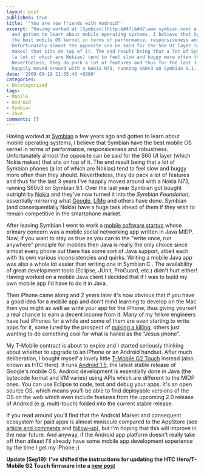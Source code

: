 ```yaml
---
layout: post
published: true
title: '"You are now friends with Android"'
excerpt: "Having worked at [Symbian](http:&#47;&#47;www.symbian.com) a few years ago
  and gotten to learn about mobile operating systems, I believe that Symbian have
  the best mobile OS kernel in terms of performance, responsiveness and robustness.
  Unfortunately almost the opposite can be said for the S60 UI layer (which Nokia
  makes) that sits on top of it. The end result being that a lot of Symbian phones
  (a lot of which are Nokias) tend to feel slow and buggy more often than they should.
  Nevertheless, they do pack a lot of features and thus for the last 3 years I've
  happily moved around with a Nokia N73, running S60v3 on Symbian 9.1. \r\n"
date: '2009-09-19 21:35:43 +0800'
categories:
- Uncategorized
tags:
- Mobile
- Android
- Symbian
- Java
comments: []
---
```

Having worked at [Symbian](http://www.symbian.com) a few years ago and gotten to learn about mobile operating systems, I believe that Symbian have the best mobile OS kernel in terms of performance, responsiveness and robustness. Unfortunately almost the opposite can be said for the S60 UI layer (which Nokia makes) that sits on top of it. The end result being that a lot of Symbian phones (a lot of which are Nokias) tend to feel slow and buggy more often than they should. Nevertheless, they do pack a lot of features and thus for the last 3 years I've happily moved around with a Nokia N73, running S60v3 on Symbian 9.1.
<a id="more"></a><a id="more-529"></a>
Over the last year Symbian got bought outright by [Nokia](http://gizmodo.com/5019082/nokia-helps-buys-symbian-turns-it-open-source) and they've now turned it into the *Symbian Foundation*, essentially mirroring what [Google](http://www.openhandsetalliance.com/), [LiMo](http://www.limofoundation.org/) and others have done. Symbian (and consequentially Nokia) have a huge task ahead of them if they wish to remain competitive in the smartphone market.

After leaving Symbian I went to work a [mobile software startup](http://www.bluewhalesystems.com/) whose primary concern was a mobile social networking app written in Java MIDP. Now, if you want to stay as true as you can to the "write once, run anywhere" principle for mobiles then Java is really the only choice since almost every phone out there has some sort of Java support, albeit each with its own various inconsistencies and quirks. Writing a mobile Java app was also a whole lot easier than writing one in Symbian C . The availability of great development tools (Eclipse, JUnit, ProGuard, etc.) didn't hurt either! Having worked on a mobile Java client I decided that if I was to build my own mobile app I'd have to do it in Java.

Then iPhone came along and 2 years later it's now obvious that if you have a good idea for a mobile app and don't mind learning to develop on the Mac then you might as well as write your app for the iPhone, thus giving yourself a real chance to earn a decent income from it. Many of my fellow engineers have had iPhones for a while and some of them are even starting to write apps for it, some lured by the prospect of [making a killing](http://www.wired.com/gadgetlab/2008/09/indie-developer/), others just wanting to do something cool for what is hailed as the "Jesus phone".

My T-Mobile contract is about to expire and I started seriously thinking about whether to upgrade to an iPhone or an Android handset. After much deliberation, I bought myself a lovely little [T-Mobile G2 Touch](http://www.youtube.com/watch?v=QJN8cXyyEQM) instead (also known as HTC Hero). It runs [Android 1.5](http://developer.android.com/sdk/android-1.5-highlights.html), the latest stable release of Google's mobile OS. Android development is essentially done in Java (the bytecode format and VM varies) using APIs which are different to the MIDP ones. You can use Eclipse to code, test and debug your apps. It's an open source OS, which means you'll be able to find deployable versions of the OS on the web which even include features from the upcoming 2.0 release of Android (e.g. multi-touch) folded into the current stable release.

If you read around you'll find that the Android Market and consequent ecosystem for paid apps is almost miniscule compared to the AppStore (see [article and comments](http://larvalabs.com/blog/iphone/android-market-sales/) and [follow-up](http://larvalabs.com/blog/iphone/android-market-sales-follow-up/)), but I'm hoping that this will improve in the near future. And anyway, if the Android app platform doesn't really take off then atleast I'll already have some mobile app development experience by the time I get my iPhone ;)

**Update (Sep19): I've shifted the instructions for updating the HTC Hero/T-Mobile G2 Touch firmware into a [new post](/archives/2009/09/19/upgrading-your-htc-herot-mobile-g2-touch-to-the-latest-htc-firmware/)**